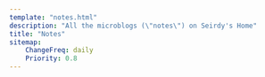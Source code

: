 ```yaml
---
template: "notes.html"
description: "All the microblogs (\"notes\") on Seirdy's Home"
title: "Notes"
sitemap:
    ChangeFreq: daily
    Priority: 0.8
---
```


